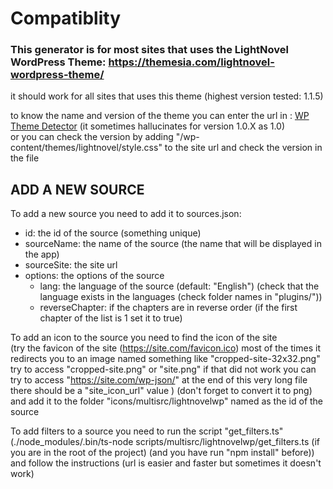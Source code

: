 # Compatiblity
### This generator is for most sites that uses the LightNovel WordPress Theme: https://themesia.com/lightnovel-wordpress-theme/

it should work for all sites that uses this theme (highest version tested: 1.1.5)

to know the name and version of the theme you can enter the url in : [WP Theme Detector](https://www.wpthemedetector.com)
(it sometimes hallucinates for version 1.0.X as 1.0) \
or you can check the version by adding "/wp-content/themes/lightnovel/style.css"
to the site url and check the version in the file



## ADD A NEW SOURCE
To add a new source you need to add it to sources.json:
- id: the id of the source (something unique)
- sourceName: the name of the source (the name that will be displayed in the app)
- sourceSite: the site url
- options: the options of the source
  - lang: the language of the source (default: "English") (check that the language
   exists in the languages (check folder names in "plugins/"))
  - reverseChapter: if the chapters are in reverse order
   (if the first chapter of the list is 1 set it to true)

To add an icon to the source you need to find the icon of the site \
(try the favicon of the site (https://site.com/favicon.ico) most of the times it redirects you to an image named something like "cropped-site-32x32.png" try to access "cropped-site.png" or "site.png" if that did not work you can try to access "https://site.com/wp-json/" at the end of this very long file there should be a "site_icon_url" value
) (don't forget to convert it to png)
and add it to the folder "icons/multisrc/lightnovelwp" named as the id of the source

To add filters to a source you need to run the script "get_filters.ts" \
(./node_modules/.bin/ts-node scripts/multisrc/lightnovelwp/get_filters.ts
(if you are in the root of the project) (and you have run "npm install" before))
and follow the instructions (url is easier and faster but sometimes it doesn't work)

